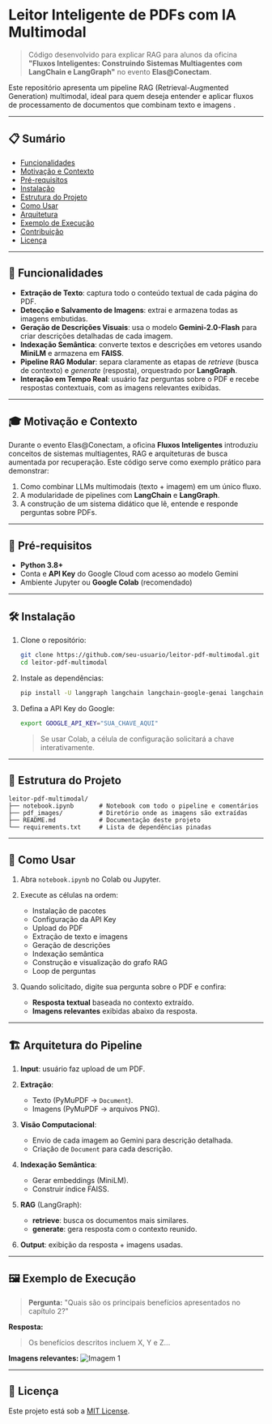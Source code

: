 # Leitor Inteligente de PDFs com IA Multimodal

> Código desenvolvido para explicar RAG para alunos da oficina **"Fluxos Inteligentes: Construindo Sistemas Multiagentes com LangChain e LangGraph"** no evento **Elas\@Conectam**.

Este repositório apresenta um pipeline RAG (Retrieval-Augmented Generation) multimodal, ideal para quem deseja entender e aplicar fluxos de processamento de documentos que combinam texto e imagens .

---

## 📋 Sumário

* [Funcionalidades](#funcionalidades)
* [Motivação e Contexto](#motivação-e-contexto)
* [Pré-requisitos](#pré-requisitos)
* [Instalação](#instalação)
* [Estrutura do Projeto](#estrutura-do-projeto)
* [Como Usar](#como-usar)
* [Arquitetura](#arquitetura)
* [Exemplo de Execução](#exemplo-de-execução)
* [Contribuição](#contribuição)
* [Licença](#licença)

---

## 🚀 Funcionalidades

* **Extração de Texto**: captura todo o conteúdo textual de cada página do PDF.
* **Detecção e Salvamento de Imagens**: extrai e armazena todas as imagens embutidas.
* **Geração de Descrições Visuais**: usa o modelo **Gemini-2.0-Flash** para criar descrições detalhadas de cada imagem.
* **Indexação Semântica**: converte textos e descrições em vetores usando **MiniLM** e armazena em **FAISS**.
* **Pipeline RAG Modular**: separa claramente as etapas de *retrieve* (busca de contexto) e *generate* (resposta), orquestrado por **LangGraph**.
* **Interação em Tempo Real**: usuário faz perguntas sobre o PDF e recebe respostas contextuais, com as imagens relevantes exibidas.

---

## 🎓 Motivação e Contexto

Durante o evento Elas\@Conectam, a oficina **Fluxos Inteligentes** introduziu conceitos de sistemas multiagentes, RAG e arquiteturas de busca aumentada por recuperação. Este código serve como exemplo prático para demonstrar:

1. Como combinar LLMs multimodais (texto + imagem) em um único fluxo.
2. A modularidade de pipelines com **LangChain** e **LangGraph**.
3. A construção de um sistema didático que lê, entende e responde perguntas sobre PDFs.

---

## 🔧 Pré-requisitos

* **Python 3.8+**
* Conta e **API Key** do Google Cloud com acesso ao modelo Gemini
* Ambiente Jupyter ou **Google Colab** (recomendado)

---

## 🛠️ Instalação

1. Clone o repositório:

   ```bash
   git clone https://github.com/seu-usuario/leitor-pdf-multimodal.git
   cd leitor-pdf-multimodal
   ```
2. Instale as dependências:

   ```bash
   pip install -U langgraph langchain langchain-google-genai langchain_community faiss-cpu pdf2image PyMuPDF
   ```
3. Defina a API Key do Google:

   ```bash
   export GOOGLE_API_KEY="SUA_CHAVE_AQUI"
   ```

   > Se usar Colab, a célula de configuração solicitará a chave interativamente.

---

## 📂 Estrutura do Projeto

```plain
leitor-pdf-multimodal/
├── notebook.ipynb       # Notebook com todo o pipeline e comentários
├── pdf_images/          # Diretório onde as imagens são extraídas
├── README.md            # Documentação deste projeto
└── requirements.txt     # Lista de dependências pinadas
```

---

## 📝 Como Usar

1. Abra `notebook.ipynb` no Colab ou Jupyter.
2. Execute as células na ordem:

   * Instalação de pacotes
   * Configuração da API Key
   * Upload do PDF
   * Extração de texto e imagens
   * Geração de descrições
   * Indexação semântica
   * Construção e visualização do grafo RAG
   * Loop de perguntas
3. Quando solicitado, digite sua pergunta sobre o PDF e confira:

   * **Resposta textual** baseada no contexto extraído.
   * **Imagens relevantes** exibidas abaixo da resposta.

---

## 🏗️ Arquitetura do Pipeline

1. **Input**: usuário faz upload de um PDF.
2. **Extração**:

   * Texto (PyMuPDF → `Document`).
   * Imagens (PyMuPDF → arquivos PNG).
3. **Visão Computacional**:

   * Envio de cada imagem ao Gemini para descrição detalhada.
   * Criação de `Document` para cada descrição.
4. **Indexação Semântica**:

   * Gerar embeddings (MiniLM).
   * Construir índice FAISS.
5. **RAG** (LangGraph):

   * **retrieve**: busca os documentos mais similares.
   * **generate**: gera resposta com o contexto reunido.
6. **Output**: exibição da resposta + imagens usadas.

---

## 🖼️ Exemplo de Execução

> **Pergunta:** "Quais são os principais benefícios apresentados no capítulo 2?"

**Resposta:**

> Os benefícios descritos incluem X, Y e Z...

**Imagens relevantes:**
![Imagem 1](pdf_images/page_1_img_0.png)

---

## 📄 Licença

Este projeto está sob a [MIT License](LICENSE).
